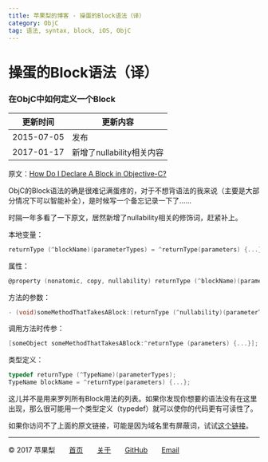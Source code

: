 ```yaml
---
title: 苹果梨的博客 - 操蛋的Block语法（译）
category: ObjC
tag: 语法, syntax, block, iOS, ObjC
---
```


# 操蛋的Block语法（译）

### 在ObjC中如何定义一个Block

| 更新时间       | 更新内容               |
| ---------- | ------------------ |
| 2015-07-05 | 发布                 |
| 2017-01-17 | 新增了nullability相关内容 |

原文：[How Do I Declare A Block in Objective-C?](http://fuckingblocksyntax.com/)

ObjC的Block语法的确是很难记满蛋疼的，对于不想背语法的我来说（主要是大部分情况下可以智能补全），是时候写一个备忘记录一下了……

时隔一年多看了一下原文，居然新增了nullability相关的修饰词，赶紧补上。

本地变量：

```objective-c
returnType (^blockName)(parameterTypes) = ^returnType(parameters) {...};
```

属性：

```objective-c
@property (nonatomic, copy, nullability) returnType (^blockName)(parameterTypes);
```

方法的参数：

```objective-c
- (void)someMethodThatTakesABlock:(returnType (^nullability)(parameterTypes))blockName;
```

调用方法时传参：

```objective-c
[someObject someMethodThatTakesABlock:^returnType (parameters) {...}];
```

类型定义：

```objective-c
typedef returnType (^TypeName)(parameterTypes);
TypeName blockName = ^returnType(parameters) {...};
```

这儿并不是用来罗列所有Block用法的列表。如果你发现你想要的语法没有在这里出现，那么很可能用一个类型定义（typedef）就可以使你的代码更有可读性了。

如果你访问不了上面的原文链接，可能是因为域名里有屏蔽词，试试[这个链接](http://goshdarnblocksyntax.com)。

------

© 2017 苹果梨　　[首页](/)　　[关于](/about.html)　　[GitHub](https://github.com/HarrisonXi)　　[Email](mailto:gpra8764@gmail.com)
